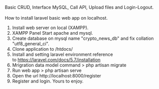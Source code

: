 Basic CRUD, Interface MySQL, Call API, Upload files and Login-Logout.
<br />
<br />
How to install laravel basic web app on localhost.
1. Install web server on local (XAMPP).
2. XAMPP Panel Start apache and mysql.
3. Create database on mysql name "crypto_news_db" and fix collation "utf8_general_ci".
4. Clone application to /htdocs/
5. Install and setting laravel environment reference to https://laravel.com/docs/5.7/installation
6. Mrigration data model command > php artisan migrate
7. Run web app > php artisan serve
8. Open the url http://localhost:8000/register
9. Register and login.
Yours to enjoy.
